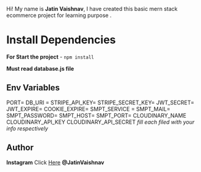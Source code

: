 Hi! My name is **Jatin Vaishnav**, I have created this basic mern stack ecommerce project for learning purpose .

# Install Dependencies

**For Start the project** - `npm install`

**Must read database.js file** 

## Env Variables

PORT=
DB_URI =
STRIPE_API_KEY=
STRIPE_SECRET_KEY=
JWT_SECRET=
JWT_EXPIRE=
COOKIE_EXPIRE=
SMPT_SERVICE =
SMPT_MAIL=
SMPT_PASSWORD=
SMPT_HOST=
SMPT_PORT=
CLOUDINARY_NAME
CLOUDINARY_API_KEY
CLOUDINARY_API_SECRET
_fill each filed with your info respectively_

## Author

**Instagram** Click [Here](http://instagram.com/jatin_vaishnav__2003) **@JatinVaishnav**
